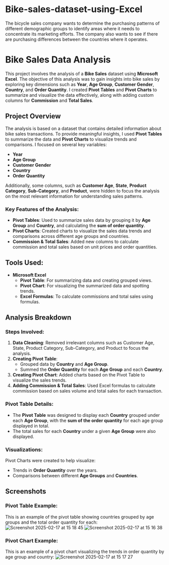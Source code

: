 # Bike-sales-dataset-using-Excel
The bicycle sales company wants to determine the purchasing patterns of different demographic groups to identify areas where it needs to concentrate its marketing efforts. The company also wants to see if there are purchasing differences between the countries where it operates.  
# Bike Sales Data Analysis

This project involves the analysis of a **Bike Sales** dataset using **Microsoft Excel**. The objective of this analysis was to gain insights into bike sales by exploring key dimensions such as **Year**, **Age Group**, **Customer Gender**, **Country**, and **Order Quantity**. I created **Pivot Tables** and **Pivot Charts** to summarize and visualize the data effectively, along with adding custom columns for **Commission** and **Total Sales**.

## Project Overview

The analysis is based on a dataset that contains detailed information about bike sales transactions. To provide meaningful insights, I used **Pivot Tables** to summarize the data and **Pivot Charts** to visualize trends and comparisons. I focused on several key variables:
- **Year**
- **Age Group**
- **Customer Gender**
- **Country**
- **Order Quantity**

Additionally, some columns, such as **Customer Age**, **State**, **Product Category**, **Sub-Category**, and **Product**, were hidden to focus the analysis on the most relevant information for understanding sales patterns.

### Key Features of the Analysis:
- **Pivot Tables**: Used to summarize sales data by grouping it by **Age Group** and **Country**, and calculating the **sum of order quantity**.
- **Pivot Charts**: Created charts to visualize the sales data trends and comparisons across different age groups and countries.
- **Commission & Total Sales**: Added new columns to calculate commission and total sales based on unit prices and order quantities.

## Tools Used:
- **Microsoft Excel**
  - **Pivot Table**: For summarizing data and creating grouped views.
  - **Pivot Chart**: For visualizing the summarized data and spotting trends.
  - **Excel Formulas**: To calculate commissions and total sales using formulas.

## Analysis Breakdown

### Steps Involved:
1. **Data Cleaning**: Removed irrelevant columns such as Customer Age, State, Product Category, Sub-Category, and Product to focus the analysis.
2. **Creating Pivot Table**: 
   - Grouped data by **Country** and **Age Group**.
   - Summed the **Order Quantity** for each **Age Group** and each **Country**.
3. **Creating Pivot Chart**: Added charts based on the Pivot Table to visualize the sales trends.
4. **Adding Commission & Total Sales**: Used Excel formulas to calculate commission based on sales volume and total sales for each transaction.
   
### Pivot Table Details:
- The **Pivot Table** was designed to display each **Country** grouped under each **Age Group**, with the **sum of the order quantity** for each age group displayed in total.
- The total sales for each **Country** under a given **Age Group** were also displayed.

### Visualizations:
Pivot Charts were created to help visualize:
- Trends in **Order Quantity** over the years.
- Comparisons between different **Age Groups** and **Countries**.

## Screenshots

### Pivot Table Example:
This is an example of the pivot table showing countries grouped by age groups and the total order quantity for each:
![Screenshot 2025-02-17 at 15 18 45](https://github.com/user-attachments/assets/63a6fbbd-cada-4f60-b6b1-72fffc0e8331)
![Screenshot 2025-02-17 at 15 16 38](https://github.com/user-attachments/assets/b25e2d76-fa0a-4ee7-ba20-a77ca7c81081)



### Pivot Chart Example:
This is an example of a pivot chart visualizing the trends in order quantity by age group and country:
![Screenshot 2025-02-17 at 15 17 27](https://github.com/user-attachments/assets/2366663f-24ef-4ca4-844e-73748032a904)



